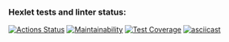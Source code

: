 ### Hexlet tests and linter status:
[![Actions Status](https://github.com/UN5956606/frontend-project-44/actions/workflows/hexlet-check.yml/badge.svg)](https://github.com/UN5956606/frontend-project-44/actions)
[![Maintainability](https://api.codeclimate.com/v1/badges/bf5238de3da9b376e4fa/maintainability)](https://codeclimate.com/github/UN5956606/frontend-project-44/maintainability)
[![Test Coverage](https://api.codeclimate.com/v1/badges/bf5238de3da9b376e4fa/test_coverage)](https://codeclimate.com/github/UN5956606/frontend-project-44/test_coverage)
[![asciicast](https://asciinema.org/a/MwYRpP47p6y5b1eP0NPq2mqZZ.svg)](https://asciinema.org/a/MwYRpP47p6y5b1eP0NPq2mqZZ)